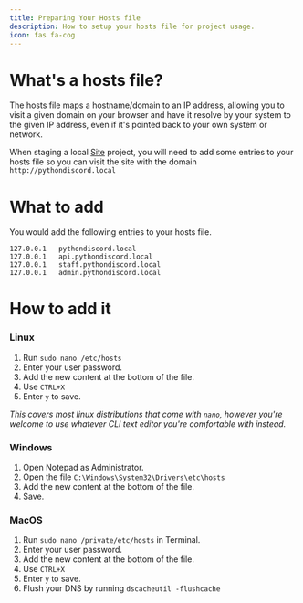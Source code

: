 ```yaml
---
title: Preparing Your Hosts file
description: How to setup your hosts file for project usage.
icon: fas fa-cog
---
```


# What's a hosts file?
The hosts file maps a hostname/domain to an IP address, allowing you to visit a given domain on your browser and have it resolve by your system to the given IP address, even if it's pointed back to your own system or network.

When staging a local [Site](https://pythondiscord.com/pages/contributing/site/) project, you will need to add some entries to your hosts file so you can visit the site with the domain `http://pythondiscord.local`

# What to add
You would add the following entries to your hosts file.

```plaintext
127.0.0.1   pythondiscord.local
127.0.0.1   api.pythondiscord.local
127.0.0.1   staff.pythondiscord.local
127.0.0.1   admin.pythondiscord.local
```

# How to add it

### Linux
1. Run `sudo nano /etc/hosts`
2. Enter your user password.
3. Add the new content at the bottom of the file.
4. Use `CTRL+X`
5. Enter `y` to save.

_This covers most linux distributions that come with `nano`, however you're welcome to use whatever CLI text editor you're comfortable with instead._

### Windows
1. Open Notepad as Administrator.
2. Open the file `C:\Windows\System32\Drivers\etc\hosts`
3. Add the new content at the bottom of the file.
4. Save.

### MacOS
1. Run `sudo nano /private/etc/hosts` in Terminal.
2. Enter your user password.
3. Add the new content at the bottom of the file.
4. Use `CTRL+X`
5. Enter `y` to save.
6. Flush your DNS by running `dscacheutil -flushcache`
